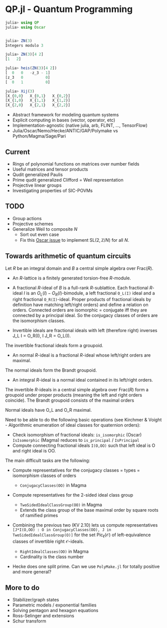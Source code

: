 # QP.jl - Quantum Programming

```julia
julia> using QP
julia> using Oscar


julia> ZN(3)
Integers modulo 3

julia> ZN(3)[4 2]
[1   2]

julia> heis(ZN(3)[4 2])
[  0   0   -z_3 - 1]
[z_3   0          0]
[  0   1          0]

julia> Xij(3)
[X_{0,0}   X_{0,1}   X_{0,2}]
[X_{1,0}   X_{1,1}   X_{1,2}]
[X_{2,0}   X_{2,1}   X_{2,2}]
```

- Abstract framework for modeling quantum systems
- Explicit computing in bases (vector, operator, etc)
- Implementation-agnostic (native julia, arb, FLINT, ..., TensorFlow)
- Julia/Oscar/Nemo/Hecke/ANTIC/GAP/Polymake vs Python/Magma/Sage/Pari

## Current 

- Rings of polynomial functions on matrices over number fields 
- Useful matrices and tensor products 
- Qudit generalized Paulis
- Prime qudit generalized Clifford = Weil representation
- Projective linear groups 
- Investigating properties of SIC-POVMs 

## TODO 
- Group actions
- Projective schemes
- Generalize Weil to composite $N$
  - Sort out even case
  - Fix this [Oscar issue](https://github.com/oscar-system/Oscar.jl/issues/649) to implement 
  $\mathrm{SL}(2,\mathbb{Z}/N)$ for all $N$.



## Towards arithmetic of quantum circuits
Let $R$ be an integral domain and $B$ 
a central simple algebra over $\mathrm{Frac}(R)$.  
- An $R$-lattice is a finitely generated torsion-free $R$-module.
- A fractional $R$-ideal of $B$ is a full-rank $R$-sublattice.
Each fractional $R$-ideal $I$ is an $O_L(I)-O_R(I)$-bimodule, a left fractional `O_L(I)` ideal and a right fractional `O_R(I)`-ideal.  Proper products of fractional ideals by definition have matching left/right orders) and define a relation on orders.  Connected orders are isomorphic = conjugate iff they are connected by a principal ideal. So the conjugacy classes of orders are the isomorphism classes.

- Invertible ideals are fractional ideals with left (therefore right) inverses J_L I = O_R(I), I J_R = O_L(I).

The invertible fractional ideals form a groupoid.

- An normal $R$-ideal is a fractional $R$-ideal whose left/right orders are maximal.

The normal ideals form the Brandt groupoid.

- An integral $R$-ideal is a normal ideal contained in its left/right orders.

 
The invertible $R$-ideals in a central simple algebra over Frac$(R)$ form a groupoid under proper products (meaning the left and right orders coincide).  The Brandt groupoid consists of the maximal orders 

Normal ideals have O_L and O_R maximal.

Need to be able to do the following basic operations (see Kirchmer & Voight - Algorithmic enumeration of ideal classes for quaternion orders):

- Check isomorphism of fractional ideals: `is_isomorphic` (Oscar) `IsIsomorphic` (Magma) reduces to `is_principal` / `IsPrincipal`
- Compute connecting fractional ideals `I(O,OO)` such that left ideal is O and right ideal is OO.

The main difficult tasks are the following:
- Compute representatives for the conjugacy classes = types = isomorphism classes of orders
  - `ConjugacyClasses(OO)` in Magma
- Compute representatives for the 2-sided ideal class group 
  - `TwoSidedIdealClassGroup(OO)` in Magma
  - Extends the class group of the base maximal order by square roots of ramified primes
- Combining the previous two (KV 2.10) lets us compute representatives `[J*I(O,OO) : O in ConjugacyClasses(OO), J in TwoSidedIdealClassGroup(O)]` for the set $\mathrm{Pic}_\ell(\mathcal{O})$ of left-equivalence classes of invertible right $\mathcal{O}$-ideals. 
  - `RightIdealClasses(OO)` in Magma
  - Cardinality is the class number





- Hecke does one split prime.  Can we use `PolyMake.jl` for totally positive and more general? 


## More to do
- Stabilizer/graph states 
- Parametric models / exponential families
- Solving pentagon and hexagon equations 
- Ross-Selinger and extensions
- Schur transform


